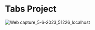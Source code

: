 # Tabs Project
![Web capture_5-6-2023_51226_localhost](https://github.com/ShehabTaher/Accordion/assets/15200846/4504a5f8-145a-4c61-9cc6-985e64b79fb2)


